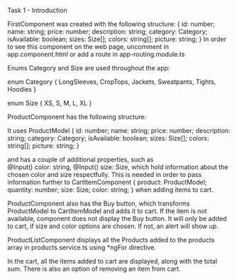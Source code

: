 Task 1 - Introduction

FirstComponent was created with the following structure:
 {
  id: number;
  name: string;
  price: number;
  description: string;
  category: Category;
  isAvailable: boolean;
  sizes: Size[];
  colors: string[];
  picture: string;
 }
 In order to see this component on the web page, uncomment
 <app-first></app-first> in app.component.html or add a route in app-routing.module.ts

Enums Category and Size are used throughout the app:

enum  Category {
    LongSleeves,
    CropTops,
    Jackets,
    Sweatpants,
    Tights,
    Hoodies
  }

  enum Size {
    XS,
    S,
    M,
    L,
    XL
}

ProductComponent has the following structure:

It uses ProductModel {
    id: number;
    name: string;
    price: number;
    description: string;
    category: Category;
    isAvailable: boolean;
    sizes: Size[];
    colors: string[];
    picture: string;
}

and has a couple of additional properties, such as   
@Input() color: string, @Input() size: Size,
which hold information about the chosen color and size respectfully. This is needed 
in order to pass information further to CartItemComponent {
    product: ProductModel;
    quantity: number;
    size: Size;
    color: string;
} when adding items to cart. 

ProductComponent also has the Buy button, which transforms ProductModel to CartItemModel
and adds it to cart. If the item is not available, component does not display the Buy button.
It will only be added to cart, if size and color options are chosen. If not, an alert will show up.

ProductListComponent displays all the Products added to the products array
in products.service.ts using *ngFor directive.

In the cart, all the items added to cart are displayed, along with the total sum.
There is also an option of removing an item from cart. 
